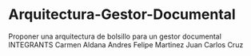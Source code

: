 # Arquitectura-Gestor-Documental
Proponer una arquitectura de bolsillo para un gestor documental
INTEGRANTS
Carmen  Aldana 
Andres Felipe Martinez
Juan Carlos Cruz
